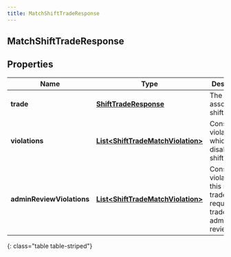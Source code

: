 ```yaml
---
title: MatchShiftTradeResponse
---
```

## MatchShiftTradeResponse


## Properties

| Name | Type | Description | Notes |
| ------------ | ------------- | ------------- | ------------- |
| **trade** | <!----><!---->[**ShiftTradeResponse**](ShiftTradeResponse.html)<!----> | The associated shift trade |  [optional] |
| **violations** | <!----><!---->[**List&lt;ShiftTradeMatchViolation&gt;**](ShiftTradeMatchViolation.html)<!----> | Constraint violations which disallow this shift trade |  [optional] |
| **adminReviewViolations** | <!----><!---->[**List&lt;ShiftTradeMatchViolation&gt;**](ShiftTradeMatchViolation.html)<!----> | Constraint violations for this shift trade which require shift trade administrator review |  [optional] |
{: class="table table-striped"}



